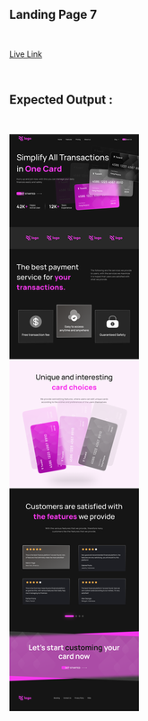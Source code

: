 ## Landing Page 7
<br>

[Live Link]()

<br>


## Expected Output :
<br>

![Landing Page Output](Output.png)